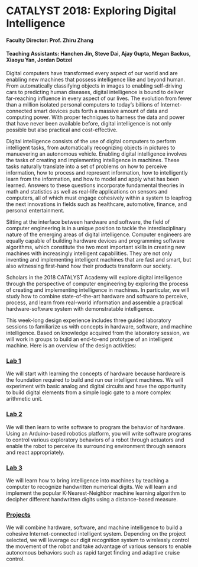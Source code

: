 # CATALYST 2018: Exploring Digital Intelligence

#### Faculty Director: Prof. Zhiru Zhang
#### Teaching Assistants: Hanchen Jin, Steve Dai, Ajay Gupta, Megan Backus, Xiaoyu Yan, Jordan Dotzel 

Digital computers have transformed every aspect of our world and are enabling new machines that possess intelligence like and beyond human. From automatically classifying objects in images to enabling self-driving cars to predicting human diseases, digital intelligence is bound to deliver far-reaching influence in every aspect of our lives. The evolution from fewer than a million isolated personal computers to today’s billions of Internet-connected smart devices puts forth a massive amount of data and computing power. With proper techniques to harness the data and power that have never been available before, digital intelligence is not only possible but also practical and cost-effective.

Digital intelligence consists of the use of digital computers to perform intelligent tasks, from automatically recognizing objects in pictures to manuevering an autonomous vehicle. Enabling digital intelligence involves the tasks of creating and implementing intelligence in machines. These tasks naturally translate into a set of problems on how to perceive information, how to process and represent information, how to intelligently learn from the information, and how to model and apply what has been learned. Answers to these questions incorporate fundamental theories in math and statistics as well as real-life applications on sensors and computers, all of which must engage cohesively within a system to leapfrog the next innovations in fields such as healthcare, automotive, finance, and personal entertainment.

Sitting at the interface between hardware and software, the field of computer engineering is in a unique position to tackle the interdisciplinary nature of the emerging areas of digital intelligence. Computer engineers are equally capable of building hardware devices and programming software algorithms, which constitute the two most important skills in creating new machines with increasingly intelligent capabilities. They are not only inventing and implementing intelligent machines that are fast and smart, but also witnessing first-hand how their products transform our society.

Scholars in the 2018 CATALYST Academy will explore digital intelligence through the perspective of computer engineering by exploring the process of creating and implementing intelligence in machines. In particular, we will study how to combine state-of-the-art hardware and software to perceive, process, and learn from real-world information and assemble a practical hardware-software system with demonstratable intelligence. 

This week-long design experience includes three guided laboratory sessions to familiarize us with concepts in hardware, software, and machine intelligence. Based on knowledge acquired from the laboratory session, we will work in groups to build an end-to-end prototype of an intelligent machine. Here is an overview of the design activities:

### [Lab 1](lab1)
We will start with learning the concepts of hardware because hardware is the foundation required to build and run our intelligent machines. We will experiment with basic analog and digital circuits and have the opportunity to build digital elements from a simple logic gate to a more complex arithmetic unit.

### [Lab 2](lab2)
We will then learn to write software to program the behavior of hardware. Using an Arduino-based robotics platform, you will write software programs to control various exploratory behaviors of a robot through actuators and enable the robot to perceive its surrounding environment through sensors and react appropriately.

### [Lab 3](lab3)
We will learn how to bring intelligence into machines by teaching a computer to recognize handwritten numerical digits. We will learn and implement the popular K-Nearest-Neighbor machine learning algorithm to decipher different handwritten digits using a distance-based measure.

### [Projects](projects)
We will combine hardware, software, and machine intelligence to build a cohesive Internet-connected intelligent system. Depending on the project selected, we will leverage our digit recognition system to wirelessly control the movement of the robot and take advantage of various sensors to enable autonomous behaviors such as rapid target finding and adaptive cruise control.
